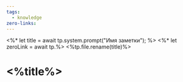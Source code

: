 ```yaml
---
tags:
  - knowledge
zero-links:
---
```

<%* let title = await tp.system.prompt("Имя заметки"); %>
<%* let zeroLink = await tp.%>
<%tp.file.rename(title)%>
# <%title%>

